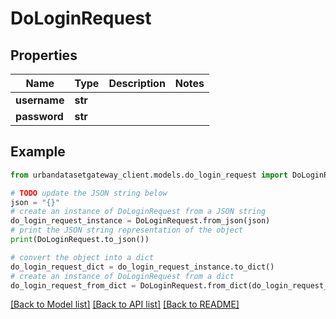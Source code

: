 # DoLoginRequest


## Properties

Name | Type | Description | Notes
------------ | ------------- | ------------- | -------------
**username** | **str** |  | 
**password** | **str** |  | 

## Example

```python
from urbandatasetgateway_client.models.do_login_request import DoLoginRequest

# TODO update the JSON string below
json = "{}"
# create an instance of DoLoginRequest from a JSON string
do_login_request_instance = DoLoginRequest.from_json(json)
# print the JSON string representation of the object
print(DoLoginRequest.to_json())

# convert the object into a dict
do_login_request_dict = do_login_request_instance.to_dict()
# create an instance of DoLoginRequest from a dict
do_login_request_from_dict = DoLoginRequest.from_dict(do_login_request_dict)
```
[[Back to Model list]](../README.md#documentation-for-models) [[Back to API list]](../README.md#documentation-for-api-endpoints) [[Back to README]](../README.md)


